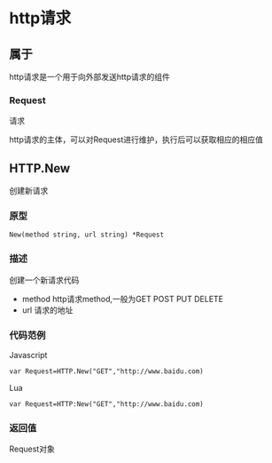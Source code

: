 # http请求

## 属于
http请求是一个用于向外部发送http请求的组件

### Request

请求

http请求的主体，可以对Request进行维护，执行后可以获取相应的相应值

## HTTP.New

创建新请求

### 原型

```
New(method string, url string) *Request
```

### 描述

创建一个新请求代码

* method http请求method,一般为GET POST PUT DELETE
* url 请求的地址

### 代码范例

Javascript
```
var Request=HTTP.New("GET","http://www.baidu.com)
```

Lua
```
var Request=HTTP:New("GET","http://www.baidu.com)
```

### 返回值

Request对象